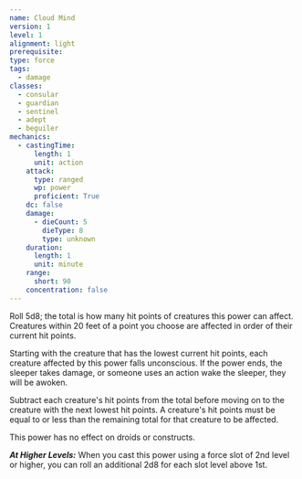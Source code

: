 ```yaml
---
name: Cloud Mind
version: 1
level: 1
alignment: light
prerequisite: 
type: force
tags:
  - damage
classes:
  - consular
  - guardian
  - sentinel
  - adept
  - beguiler
mechanics:
  - castingTime:
      length: 1
      unit: action
    attack:
      type: ranged
      wp: power
      proficient: True
    dc: false
    damage:
      - dieCount: 5
        dieType: 8
        type: unknown
    duration:
      length: 1
      unit: minute
    range:
      short: 90
    concentration: false
---
```

Roll 5d8; the total is how many hit points of creatures this power can affect. Creatures within 20 feet of a point you choose are affected in order of their current hit points.

Starting with the creature that has the lowest current hit points, each creature affected by this power falls unconscious. If the power ends, the sleeper takes damage, or someone uses an action wake the sleeper, they will be awoken.

Subtract each creature's hit points from the total before moving on to the creature with the next lowest hit points. A creature's hit points must be equal to or less than the remaining total for that creature to be affected.

This power has no effect on droids or constructs.

***__At Higher Levels__:*** When you cast this power using a force slot of 2nd level or higher, you can roll an additional 2d8 for each slot level above 1st. 
    